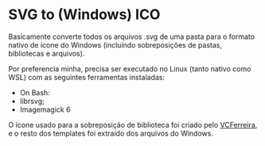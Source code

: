 # SVG to (Windows) ICO
Basicamente converte todos os arquivos .svg de uma pasta para o formato nativo de ícone do Windows (incluindo sobreposições de pastas, bibliotecas e arquivos).

Por preferencia minha, precisa ser executado no Linux (tanto nativo como WSL) com as seguintes ferramentas instaladas:
- On Bash:
- librsvg;
- Imagemagick 6

O ícone usado para a sobreposição de biblioteca foi criado pelo [VCFerreira](https://www.deviantart.com/vcferreira/art/Windows-10-Library-Base-png-and-ico-536899477), e o resto dos templates foi extraído dos arquivos do Windows.
